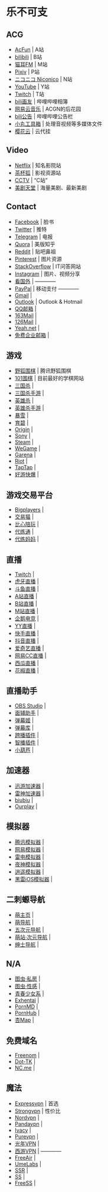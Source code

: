 # 乐不可支

## ACG

- [AcFun](https://www.acfun.cn/) | A站
- [bilibili](https://www.bilibili.com/) | B站
- [猫耳FM](https://www.missevan.com/) | M站
- [Pixiv](https://www.pixiv.net/) | P站
- [ニコニコ Niconico](https://www.nicovideo.jp/) | N站
- [YouTube](https://www.youtube.com/) | Y站
- [Twitch](https://www.twitch.tv/) | T站
- [bili画友](https://h.bilibili.com/) | 哔哩哔哩相簿
- [网易云音乐](https://music.163.com/) | ACGN的后花园
- [bili公告](https://link.bilibili.com/p/eden/news#/) | 哔哩哔哩公告栏
- [小丸工具箱](https://maruko.appinn.me/) | 处理音视频等多媒体文件
- [樱花云](https://yqgo.top/) | 云代挂

## Video

- [Netflix](https://www.netflix.com/) | 知名影院站
- [茶杯狐](https://www.cupfox.com/) | 影视资源站
- [CCTV](https://www.cctv.com/) | “C站”
- [美剧天堂](https://www.meijutt.tv/) | 海量美剧、最新美剧

## Contact

- [Facebook](https://www.facebook.com/) | 脸书
- [Twitter](https://twitter.com/) | 推特
- [Telegram](https://telegram.org/) | 电报
- [Quora](https://www.quora.com/) | 美版知乎
- [Reddit](https://www.reddit.com/) | 贴吧鼻祖
- [Pinterest](https://www.pinterest.com/) | 图片资源
- [StackOverflow](https://stackoverflow.com/) | IT问答网站
- [Instagram](https://www.instagram.com/) | 图片、视频分享
- [看国外](https://www.kanguowai.com/) | 
————  
- [PayPal](https://www.paypal.com/hk/home) | 移动支付
————  
- [Gmail](https://mail.google.com/) | 
- [Outlook](https://outlook.live.com/) | Outlook & Hotmail
- [QQ邮箱](https://mail.qq.com/) | 
- [163Mail](https://mail.163.com/) | 
- [126Mail](https://mail.126.com/) | 
- [Yeah.net](https://www.yeah.net/) | 
- [免费企业邮箱](https://ym.163.com/) | 

## 游戏

- [野狐围棋](https://www.foxwq.com/) | 腾讯野狐围棋
- [101围棋](https://www.101weiqi.com/) | 目前最好的学棋网站
- [三国杀](https://www.sanguosha.com/) | 
- [三国杀手游](https://www.sanguosha.cn/) | 
- [英雄杀](https://yxs.qq.com/) | 
- [英雄杀手游](https://yxsm.qq.com/) | 
- [暴雪](https://www.blizzardgames.cn/zh/) | 
- [育碧](https://www.ubisoft.com.cn/) | 
- [Origin](https://www.origin.com/) | 
- [Sony](https://www.playstation.com/) | 
- [Steam](https://store.steampowered.com/) | 
- [WeGame](https://www.wegame.com.cn/) | 
- [Garena](https://www.garena.tw/) | 
- [Riot](https://www.riotgames.com/) | 
- [TapTap](https://www.taptap.com/) | 
- [好游快爆](https://www.3839.com/) | 

## 游戏交易平台

- [Bigplayers](https://www.bigplayers.com/) | 
- [交易猫](https://www.jiaoyimao.com/) | 
- [比心陪玩](https://www.bxapp.cn/) | 
- [代练通](https://www.dailiantong.com/) | 
- [代练妈妈](https://www.dailianmama.com/) | 

## 直播

- [Twitch](https://www.twitch.tv/) | 
- [虎牙直播](https://www.huya.com/) | 
- [斗鱼直播](https://www.douyu.com/) | 
- [A站直播](https://live.acfun.cn/) | 
- [B站直播](https://live.bilibili.com/) | 
- [M站直播](https://fm.missevan.com/) | 
- [企鹅电竞](https://egame.qq.com/) | 
- [YY直播](https://www.yy.com/) | 
- [快手直播](https://live.kuaishou.com/) |
- [抖音直播](https://www.douyin.com/live) | 
- [爱奇艺直播](https://live.iqiyi.com/) | 
- [网易CC直播](https://cc.163.com/) | 
- [西瓜直播](https://live.ixigua.com/) | 
- [花椒直播](https://www.huajiao.com/) | 

## 直播助手

- [OBS Studio](https://obsproject.com/) | 
- [面辅助手](https://www.acfun.cn/face-catcher) | 
- [弹幕姬](https://www.danmuji.org/) | 
- [弹幕库](https://www.danmaku.live/) | 
- [跨播插件](https://www.kuabo.cn/) | 
- [智播插件](http://www.zbmate.com/) | 
- [小葫芦](https://www.xiaohulu.com/) | 

## 加速器

- [迅游加速器](https://www.xunyou.com/) | 
- [雷神加速器](https://jiasu.nn.com/) | 
- [biubiu](https://www.biubiu001.com/) | 
- [Ourplay](https://www.ourplay.net/) | 

## 模拟器

- [腾讯模拟器](https://syzs.qq.com/) | 
- [网易模拟器](https://mumu.163.com/) | 
- [雷电模拟器](https://www.ldmnq.com/) | 
- [夜神模拟器](https://www.yeshen.com/) | 
- [逍遥模拟器](https://www.xyaz.cn/) | 
- [黑雷iOS模拟器](https://www.heilei.com/) | 

## 二刺螈导航

- [萌主页](http://moe.hao123.com/) | 
- [萌导航](https://www.moe123.net/) | 
- [五次元导航](http://www.5cyuan.com/) | 
- [萌站·次元导航](http://moe321.com/) | 
- [绅士导航](https://www.gal123.com/) | 

## N/A

- [图虫·私房](https://tuchong.com/tags/%E7%A7%81%E6%88%BF/) | 
- [图虫·性感](https://tuchong.com/tags/%E6%80%A7%E6%84%9F/) | 
- [青春少女系](https://nirrimi.com/) | 
- [Exhentai](https://exhentai.space/) | 
- [PornMD](https://pornmd.com/) | 
- [PornHub](https://pornhub.com/) | 
- [杏Map](https://xx-map.com/) | 

## 免费域名

- [Freenom](https://www.freenom.com/) | 
- [Dot-TK](http://www.dot.tk/) | 
- [NC.me](https://nc.me/) | 

## 魔法

- [Expressvpn](https://www.expressvpn.com/) | 首选
- [Strongvpn](https://strongvpn.com/) | 性价比
- [Nordvpn](https://nordvpn.com/) | 
- [Pandavpn](https://pandavpnpro.com/) | 
- [Ivacy](https://www.ivacy.com/) | 
- [Purevpn](https://www.purevpn.com) | 
- [光年VPN](https://lightyearapp.live/) | 
- [西游VPN](https://xiyou4you.us/r/?s=19497224) | 
————  
- [FreeAir](http://tr1.freeair888.club/) | 
- [UmeLabs](https://github.com/UmeLabs/node.umelabs.dev) | 
- [SSR](https://lncn.org/) | 
- [SS](https://my.ishadowx.biz/) | 
- [FreeSS](https://free-ss.site/) | 